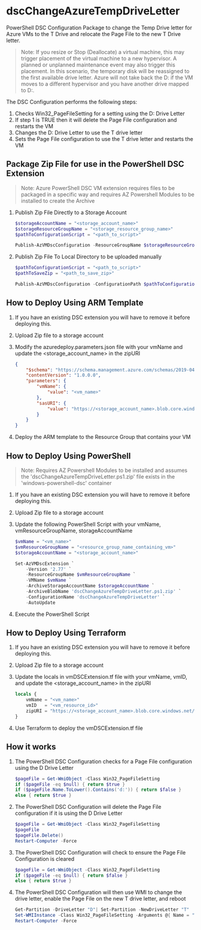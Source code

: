 # dscChangeAzureTempDriveLetter

PowerShell DSC Configuration Package to change the Temp Drive letter for Azure VMs to the T Drive and relocate the Page File to the new T Drive letter.

> Note: If you resize or Stop (Deallocate) a virtual machine, this may trigger placement of the virtual machine to a new hypervisor. A planned or unplanned maintenance event may also trigger this placement. In this scenario, the temporary disk will be reassigned to the first available drive letter. Azure will not take back the D: if the VM moves to a different hypervisor and you have another drive mapped to D:.

The DSC Configuration performs the following steps:

1) Checks Win32_PageFileSetting for a setting using the D: Drive Letter
2) If step 1 is TRUE then it will delete the Page File configuration and restarts the VM
3) Changes the D: Drive Letter to use the T drive letter
4) Sets the Page File configuration to use the T drive letter and restarts the VM

## Package Zip File for use in the PowerShell DSC Extension

> Note: Azure PowerShell DSC VM extension requires files to be packaged in a specific way and requires AZ Powershell Modules to be installed to create the Archive

1) Publish Zip File Directly to a Storage Account

    ``` PowerShell
    $storageAccountName = "<storage_account_name>"
    $storageResourceGroupName = "<storage_resource_group_name>"
    $pathToConfigurationScript = "<path_to_script>"

    Publish-AzVMDscConfiguration -ResourceGroupName $storageResourceGroupName -StorageAccountName $storageAccountNam -ConfigurationPath $pathToConfigurationScript -Force
    ```

2) Publish Zip File To Local Directory to be uploaded manually

    ``` PowerShell
    $pathToConfigurationScript = "<path_to_script>"
    $pathToSaveZip = "<path_to_save_zip>"

    Publish-AzVMDscConfiguration -ConfigurationPath $pathToConfigurationScript -OutputArchivePath "$($pathToSaveZip)\dscChangeAzureTempDriveLetter.ps1.zip" -Force
    ```

## How to Deploy Using ARM Template

1) If you have an existing DSC extension you will have to remove it before deploying this.
2) Upload Zip file to a storage account
3) Modify the azuredeploy.parameters.json file with your vmName and update the <storage_account_name> in the zipURI

    ``` JSON
    {
        "$schema": "https://schema.management.azure.com/schemas/2019-04-01/deploymentParameters.json#",
        "contentVersion": "1.0.0.0",
        "parameters": {
            "vmName": {
                "value": "<vm_name>"
            },
            "sasURI": {
                "value": "https://<storage_account_name>.blob.core.windows.net/windows-powershell-dsc/dscChangeAzureTempDriveLetter.ps1.zip"
            }
        }
    }
    ```

4) Deploy the ARM template to the Resource Group that contains your VM

## How to Deploy Using PowerShell

> Note: Requires AZ Powershell Modules to be installed and assumes the 'dscChangeAzureTempDriveLetter.ps1.zip' file exists in the 'windows-powershell-dsc' container

1) If you have an existing DSC extension you will have to remove it before deploying this.
2) Upload Zip file to a storage account
3) Update the following PowerShell Script with your vmName, vmResourceGroupName, storageAccountName

    ``` PowerShell
    $vmName = "<vm_name>"
    $vmResourceGroupName = "<resource_group_name_containing_vm>"
    $storageAccountName = "<storage_account_name>"

    Set-AzVMDscExtension `
        -Version '2.77' `
        -ResourceGroupName $vmResourceGroupName `
        -VMName $vmName `
        -ArchiveStorageAccountName $storageAccountName `
        -ArchiveBlobName 'dscChangeAzureTempDriveLetter.ps1.zip' `
        -ConfigurationName 'dscChangeAzureTempDriveLetter' `
        -AutoUpdate
    ```

4) Execute the PowerShell Script

## How to Deploy Using Terraform

1) If you have an existing DSC extension you will have to remove it before deploying this.
2) Upload Zip file to a storage account
3) Update the locals in vmDSCExtension.tf file with your vmName, vmID, and update the <storage_account_name> in the zipURI

    ``` Terraform
    locals {
        vmName = "<vm_name>" 
        vmID   = "<vm_resource_id>"
        zipURI = "https://<storage_account_name>.blob.core.windows.net/windows-powershell-dsc/dscChangeAzureTempDriveLetter.ps1.zip"
    }
    ```

4) Use Terraform to deploy the vmDSCExtension.tf file

## How it works

1) The PowerShell DSC Configuration checks for a Page File configuration using the D Drive Letter

    ``` PowerShell
    $pageFile = Get-WmiObject -Class Win32_PageFileSetting
    if ($pageFile -eq $null) { return $true }
    if ($pageFile.Name.ToLower().Contains('d:')) { return $false }
    else { return $true }
    ```

2) The PowerShell DSC Configuration will delete the Page File configuration if it is using the D Drive Letter

    ``` PowerShell
    $pageFile = Get-WmiObject -Class Win32_PageFileSetting
    $pageFile
    $pageFile.Delete()
    Restart-Computer -Force
    ```

3) The PowerShell DSC Configuration will check to ensure the Page File Configuration is cleared

    ``` PowerShell
    $pageFile = Get-WmiObject -Class Win32_PageFileSetting
    if ($pageFile -eq $null) { return $false }
    else { return $true }
    ```

4) The PowerShell DSC Configuration will then use WMI to change the drive letter, enable the Page File on the new T drive letter, and reboot

    ``` PowerShell
    Get-Partition -DriveLetter "D"| Set-Partition -NewDriveLetter "T"
    Set-WMIInstance -Class Win32_PageFileSetting -Arguments @{ Name = "T:\pagefile.sys"; MaximumSize = 0; }
    Restart-Computer -Force
    ```
